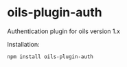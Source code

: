 oils-plugin-auth
================

Authentication plugin for oils version 1.x

Installation:

```npm install oils-plugin-auth```